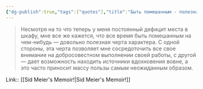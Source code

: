```yaml
---
{"dg-publish":true,"tags":["quotes"],"title":"Быть помешанным - полезная черта","date":"2022-08-03T21:16:49+03:00","modified_at":"2022-08-07T12:22:13+03:00","permalink":"/quotes/202208032116/","dgHomeLink":false,"dgPassFrontmatter":true}
---
```



> Несмотря на то что теперь у меня постоянный дефицит места в шкафу, мне все же кажется, что все время быть помешанным на чем-нибудь — довольно полезная черта характера. С одной стороны, эта черта позволяет мне сосредоточить все свое внимание на добросовестном выполнении своей работы, с другой — дает возможность находить источники вдохновения вовне, а это часто приносит массу пользы самым неожиданным образом.

Link:: [[Sid Meier's Memoir!|Sid Meier's Memoir!]]
